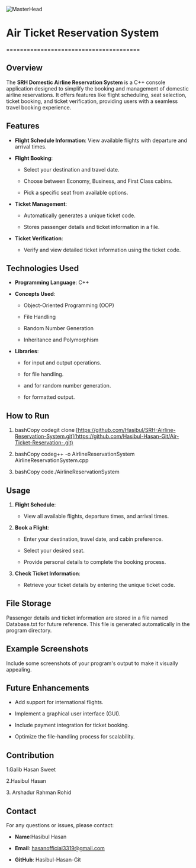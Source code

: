 ![MasterHead](https://i.pinimg.com/originals/38/27/ab/3827ab69c03f02d43dcd7b4c659464a7.gif)
 
 
# Air Ticket Reservation System
=======================================

Overview
--------

The **SRH Domestic Airline Reservation System** is a C++ console application designed to simplify the booking and management of domestic airline reservations. It offers features like flight scheduling, seat selection, ticket booking, and ticket verification, providing users with a seamless travel booking experience.

Features
--------

*   **Flight Schedule Information**: View available flights with departure and arrival times.
    
*   **Flight Booking**:
    
    *   Select your destination and travel date.
        
    *   Choose between Economy, Business, and First Class cabins.
        
    *   Pick a specific seat from available options.
        
*   **Ticket Management**:
    
    *   Automatically generates a unique ticket code.
        
    *   Stores passenger details and ticket information in a file.
        
*   **Ticket Verification**:
    
    *   Verify and view detailed ticket information using the ticket code.
        

Technologies Used
-----------------

*   **Programming Language**: C++
    
*   **Concepts Used**:
    
    *   Object-Oriented Programming (OOP)
        
    *   File Handling
        
    *   Random Number Generation
        
    *   Inheritance and Polymorphism
        
*   **Libraries**:
    
    *   for input and output operations.
        
    *   for file handling.
        
    *   and for random number generation.
        
    *   for formatted output.
        

How to Run
----------

1.  bashCopy codegit clone [https://github.com/Hasibul/SRH-Airline-Reservation-System.git](https://github.com/Hasibul-Hasan-Git/Air-Ticket-Reservation-.git)
    
2.  bashCopy codeg++ -o AirlineReservationSystem AirlineReservationSystem.cpp
    
3.  bashCopy code./AirlineReservationSystem
    

Usage
-----

1.  **Flight Schedule**:
    
    *   View all available flights, departure times, and arrival times.
        
2.  **Book a Flight**:
    
    *   Enter your destination, travel date, and cabin preference.
        
    *   Select your desired seat.
        
    *   Provide personal details to complete the booking process.
        
3.  **Check Ticket Information**:
    
    *   Retrieve your ticket details by entering the unique ticket code.
        

File Storage
------------

Passenger details and ticket information are stored in a file named Database.txt for future reference. This file is generated automatically in the program directory.

Example Screenshots
-------------------

Include some screenshots of your program's output to make it visually appealing.

Future Enhancements
-------------------

*   Add support for international flights.
    
*   Implement a graphical user interface (GUI).
    
*   Include payment integration for ticket booking.
    
*   Optimize the file-handling process for scalability.
    

Contribution
------------

1.Galib Hasan Sweet

2.Hasibul Hasan

3\. Arshadur Rahman Rohid

Contact
-------

For any questions or issues, please contact:

*   **Name**:Hasibul Hasan
    
*   **Email**: hasanofficial3319@gmail.com
    
*   **GitHub**: Hasibul-Hasan-Git
